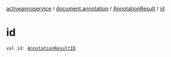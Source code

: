 [activeannoservice](../../index.md) / [document.annotation](../index.md) / [AnnotationResult](index.md) / [id](./id.md)

# id

`val id: `[`AnnotationResultID`](../-annotation-result-i-d.md)